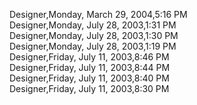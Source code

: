 ﻿Designer,Monday, March 29, 2004,5:16 PM  Designer,Monday, July 28, 2003,1:31 PM  Designer,Monday, July 28, 2003,1:30 PM  Designer,Monday, July 28, 2003,1:19 PM  Designer,Friday, July 11, 2003,8:46 PM  Designer,Friday, July 11, 2003,8:44 PM  Designer,Friday, July 11, 2003,8:40 PM  Designer,Friday, July 11, 2003,8:30 PM